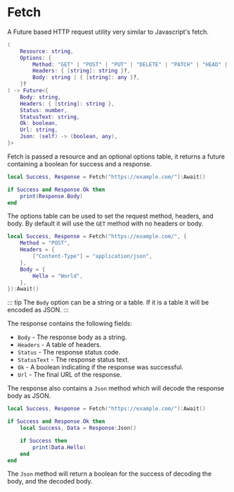 # Fetch

A Future based HTTP request utility very similar to Javascript's fetch.

```lua
(
	Resource: string,
	Options: {
		Method: "GET" | "POST" | "PUT" | "DELETE" | "PATCH" | "HEAD" | "OPTIONS" | "CONNECT" | "TRACE"?,
		Headers: { [string]: string }?,
		Body: string | { [string]: any }?,
	}?
) -> Future<{
	Body: string,
	Headers: { [string]: string },
	Status: number,
	StatusText: string,
	Ok: boolean,
	Url: string,
	Json: (self) -> (boolean, any),
}>
```

Fetch is passed a resource and an optional options table, it returns a future containing a boolean for success and a response.

```lua
local Success, Response = Fetch("https://example.com/"):Await()

if Success and Response.Ok then
	print(Response.Body)
end
```

The options table can be used to set the request method, headers, and body. By default it will use the `GET` method with no headers or body.

```lua
local Success, Response = Fetch("https://example.com/", {
	Method = "POST",
	Headers = {
		["Content-Type"] = "application/json",
	},
	Body = {
		Hello = "World",
	},
}):Await()
```

::: tip
The `Body` option can be a string or a table. If it is a table it will be encoded as JSON.
:::

The response contains the following fields:

- `Body` - The response body as a string.
- `Headers` - A table of headers.
- `Status` - The response status code.
- `StatusText` - The response status text.
- `Ok` - A boolean indicating if the response was successful.
- `Url` - The final URL of the response.

The response also contains a `Json` method which will decode the response body as JSON.

```lua
local Success, Response = Fetch("https://example.com/"):Await()

if Success and Response.Ok then
	local Success, Data = Response:Json()

	if Success then
		print(Data.Hello)
	end
end
```

The `Json` method will return a boolean for the success of decoding the body, and the decoded body.
